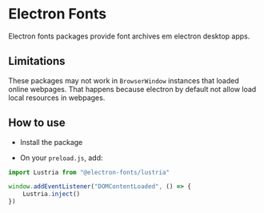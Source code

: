 # Electron Fonts

Electron fonts packages provide font archives em electron desktop apps.

## Limitations

These packages may not work in `BrowserWindow` instances that loaded online webpages. That happens because electron by default not allow load local resources in webpages.

## How to use

* Install the package

* On your `preload.js`, add:

```ts
import Lustria from "@electron-fonts/lustria"

window.addEventListener("DOMContentLoaded", () => {
    Lustria.inject()
})
```